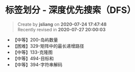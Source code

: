 标签划分 - 深度优先搜索（DFS）
===

> Create by **jsliang** on **2020-07-24 17:47:48**  
> Recently revised in **2020-07-27 20:00:03**  

* 【中等】200-岛屿数量
* 【困难】329-矩阵中的最长递增路径
* 【中等】133-克隆图
* 【中等】494-目标和
* 【中等】394-字符串解码